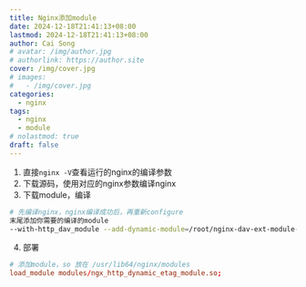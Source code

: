 ```yaml
---
title: Nginx添加module
date: 2024-12-18T21:41:13+08:00
lastmod: 2024-12-18T21:41:13+08:00
author: Cai Song
# avatar: /img/author.jpg
# authorlink: https://author.site
cover: /img/cover.jpg
# images:
#   - /img/cover.jpg
categories:
  - nginx
tags:
  - nginx
  - module
# nolastmod: true
draft: false
---
```


1. 直接`nginx -V`查看运行的nginx的编译参数
2. 下载源码，使用对应的nginx参数编译nginx
3. 下载module，编译

```bash
# 先编译nginx，nginx编译成功后，再重新configure
末尾添加你需要的编译的module
--with-http_dav_module --add-dynamic-module=/root/nginx-dav-ext-module-3.0.0
```

4. 部署


```conf
# 添加module，so 放在 /usr/lib64/nginx/modules
load_module modules/ngx_http_dynamic_etag_module.so;
```
